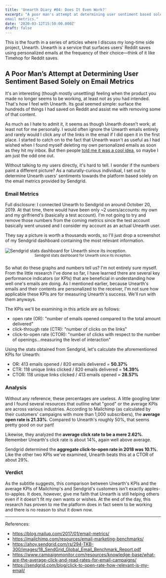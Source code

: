```yaml
---
title: 'Unearth Diary #04: Does It Even Work?'
excerpt: "A poor man's attempt at determining user sentiment based solely on 
email metrics."
date: '2020-03-12T15:50:00.000Z'
draft: false
---
```


This is the fourth in a series of articles where I discuss my long-time side
project, Unearth. Unearth is a service that surfaces users' Reddit saves using
personalized emails at the frequency of their choice—think of it like Timehop
for Reddit saves.

## A Poor Man’s Attempt at Determining User Sentiment Based Solely on Email Metrics

It's an interesting (though mostly unsettling) feeling when the product you
made no longer seems to be working, at least not as you had intended. That's
how I feel with Unearth. Its goal seemed simple: surface the hundreds of things
I had saved on Reddit and assist me with removing some of that content.

As much as I hate to admit it, it seems as though Unearth doesn't work; at
least not for me personally. I would often ignore the Unearth emails entirely
and rarely would I click any of the links in the email if I did open it in the
first place. I started to catch on to the fact that Unearth wasn't as useful as
I had wished when I found myself deleting my own personalized emails as soon as
they hit my inbox. But then people
[told me it was a cool idea](https://news.ycombinator.com/item?id=22177077), so
maybe I am just the odd one out.

Without talking to my users directly, it's hard to tell. I wonder if the
numbers paint a different picture? As a naturally-curious individual, I set out
to determine Unearth users' sentiments towards the platform based solely on the
email metrics provided by Sendgrid.

### Email Metrics

Full disclosure: I connected Unearth to Sendgrid on around October 20, 2019. At
that time, there would have been only ~2 users/accounts: my own and my
girlfriend's (basically a test account). I'm not going to try and remove those
numbers from the coming metrics since the test account basically went unused
and I consider my account as an actual Unearth user.

They say a picture is worth a thousands words, so I'll just drop a screenshot
of my Sendgrid dashboard containing the most relevant information.

<div style="margin: 1rem 0 1.5rem">
    <img
      src="/blog-assets/sendgrid-stats.png"
      alt="Sendgrid stats dashboard for Unearth since its inception."
    />
  <center>
    <small>Sendgrid stats dashboard for Unearth since its inception.</small>
  </center>
</div>

So what do these graphs and numbers tell us? I'm not entirely sure myself. From
the little research I've done so far, I have learned there are several key
performance indicators (or KPIs) that are beneficial in understanding how well
one's emails are doing. As I mentioned earlier, because Unearth's emails and
their contents are personalized to the receiver, I'm not sure how applicable
these KPIs are for measuring Unearth's success. We'll run with them anyways.

The KPIs we'll be examining in this article are as follows:

- open rate (OR): "number of emails opened compared to the total amount
  delivered"
- click-through rate (CTR): "number of clicks on the links"
- click-to-open rate (CTOR): "number of clicks with respect to the number of
  openings…measuring the level of interaction"

Using the stats obtained from Sendgrid, let's calculate the aforementioned KPIs
for Unearth:

- OR: 413 emails opened / 820 emails delivered = **50.37%**
- CTR: 118 unique links clicked / 820 emails delivered = **14.39%**
- CTOR: 118 unique links clicked / 413 emails opened = **28.57%**

### Analysis

Without any reference, these percentages are useless. A little googling later
and I found several resources that outline what "good" or the average KPIs are
across various industries. According to Mailchimp (as calculated by their
customers' campaigns with more than 1,000 subscribers), the **average open rate
is 21.33%**. Compared to Unearth's roughly 50%, that seems pretty good on
our part!

Likewise, they analyzed the **average click rate to be a mere 2.62%**. Remember
Unearth's click rate is about 14%, again well above average.

Sendgrid determined the **aggregate click-to-open rate in 2018 was 10.1%**.
Like the other two KPIs we've examined, Unearth beats this at a CTOR of about
29%.

### Verdict

As the subtitle suggests, this comparison between Unearth's KPIs and the
average KPIs of Mailchimp's and Sendgrid's customers isn't exactly
apples-to-apples. It does, however, give me faith that Unearth is still helping
others even if it doesn't fit my own wants or wishes. At the end of the day,
this research has proven to me the platform does in fact seem to be working and
there is no reason to shut it down now.

---

References:

- https://blog.mailup.com/2017/01/email-metrics/
- https://mailchimp.com/resources/email-marketing-benchmarks/
- https://ahoy.sendgrid.com/rs/294-TKB-300/images/18_SendGrid_Global_Email_Benchmark_Report.pdf
- https://www.campaignmonitor.com/resources/knowledge-base/what-are-the-average-click-and-read-rates-for-email-campaigns/
- https://sendgrid.com/blog/click-to-open-rate-how-relevant-is-my-email/

